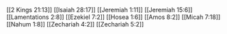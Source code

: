 [[2 Kings 21:13]]
[[Isaiah 28:17]]
[[Jeremiah 1:11]]
[[Jeremiah 15:6]]
[[Lamentations 2:8]]
[[Ezekiel 7:2]]
[[Hosea 1:6]]
[[Amos 8:2]]
[[Micah 7:18]]
[[Nahum 1:8]]
[[Zechariah 4:2]]
[[Zechariah 5:2]]
